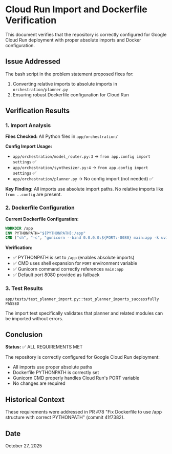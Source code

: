 # Cloud Run Import and Dockerfile Verification

This document verifies that the repository is correctly configured for Google Cloud Run deployment with proper absolute imports and Docker configuration.

## Issue Addressed

The bash script in the problem statement proposed fixes for:
1. Converting relative imports to absolute imports in `orchestration/planner.py`
2. Ensuring robust Dockerfile configuration for Cloud Run

## Verification Results

### 1. Import Analysis

**Files Checked:** All Python files in `app/orchestration/`

**Config Import Usage:**
- `app/orchestration/model_router.py:3` → `from app.config import settings` ✅
- `app/orchestration/synthesizer.py:4` → `from app.config import settings` ✅
- `app/orchestration/planner.py` → No config import (not needed) ✅

**Key Finding:** All imports use absolute import paths. No relative imports like `from ..config` are present.

### 2. Dockerfile Configuration

**Current Dockerfile Configuration:**
```dockerfile
WORKDIR /app
ENV PYTHONPATH="${PYTHONPATH}:/app"
CMD ["sh", "-c", "gunicorn --bind 0.0.0.0:${PORT:-8080} main:app -k uvicorn.workers.UvicornWorker"]
```

**Verification:**
- ✅ PYTHONPATH is set to `/app` (enables absolute imports)
- ✅ CMD uses shell expansion for `PORT` environment variable
- ✅ Gunicorn command correctly references `main:app`
- ✅ Default port 8080 provided as fallback

### 3. Test Results

```
app/tests/test_planner_import.py::test_planner_imports_successfully PASSED
```

The import test specifically validates that planner and related modules can be imported without errors.

## Conclusion

**Status:** ✅ ALL REQUIREMENTS MET

The repository is correctly configured for Google Cloud Run deployment:
- All imports use proper absolute paths
- Dockerfile PYTHONPATH is correctly set
- Gunicorn CMD properly handles Cloud Run's PORT variable
- No changes are required

## Historical Context

These requirements were addressed in PR #78 "Fix Dockerfile to use /app structure with correct PYTHONPATH" (commit 41f7382).

## Date

October 27, 2025
